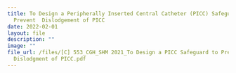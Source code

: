 ```yaml
---
title: To Design a Peripherally Inserted Central Catheter (PICC) Safeguard to
  Prevent  Dislodgement of PICC
date: 2022-02-01
layout: file
description: ""
image: ""
file_url: /files/[C] 553_CGH_SHM 2021_To Design a PICC Safeguard to Prevent
  Dislodgment of PICC.pdf
---
```

